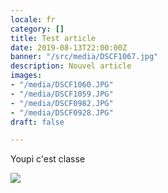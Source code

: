 ```yaml
---
locale: fr
category: []
title: Test article
date: 2019-08-13T22:00:00Z
banner: "/src/media/DSCF1067.jpg"
description: Nouvel article
images:
- "/media/DSCF1060.JPG"
- "/media/DSCF1059.JPG"
- "/media/DSCF0982.JPG"
- "/media/DSCF0928.JPG"
draft: false

---
```

Youpi c'est classe

![](/src/media/DSCF1059.JPG)